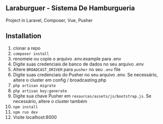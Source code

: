 ## Laraburguer - Sistema De Hamburgueria

Project in Laravel, Composer, Vue, Pusher

## Installation

1. clonar a repo
1. `composer install`
1. renomeie ou copie o arquivo .env.example para .env
1. Digite suas credenciais de banco de dados no seu arquivo .env
1. Altere `BROADCAST_DRIVER` para `pusher` no seu `.env` file
1. Digite suas credenciais do Pusher no seu arquivo .env. Se necessário, altere o cluster em config / broadcasting.php
1. `php artisan migrate`
1. `php artisan key:generate`
1. Digite sua chave Pusher em `resources/assets/js/bootstrap.js`. Se necessário, altere o cluster também
1. `npm install`
1. `npm run dev`
1. Visite localhost:8000 


